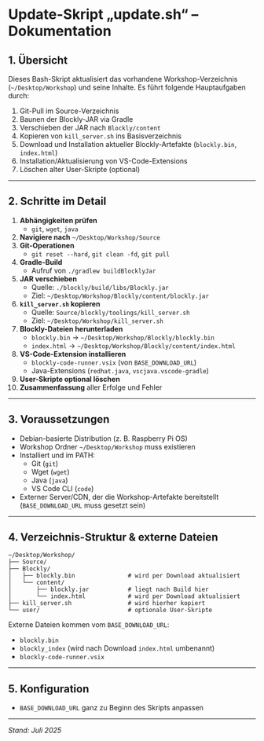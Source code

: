 # Update-Skript „update.sh“ – Dokumentation

## 1. Übersicht  
Dieses Bash-Skript aktualisiert das vorhandene Workshop-Verzeichnis (`~/Desktop/Workshop`) und seine Inhalte. Es führt folgende Hauptaufgaben durch:  
1. Git-Pull im Source-Verzeichnis  
2. Baunen der Blockly-JAR via Gradle  
3. Verschieben der JAR nach `Blockly/content`  
4. Kopieren von `kill_server.sh` ins Basisverzeichnis  
5. Download und Installation aktueller Blockly-Artefakte (`blockly.bin`, `index.html`)  
6. Installation/Aktualisierung von VS-Code-Extensions  
7. Löschen alter User-Skripte (optional)

---

## 2. Schritte im Detail  
1. **Abhängigkeiten prüfen**  
   - `git`, `wget`, `java`  
2. **Navigiere nach** `~/Desktop/Workshop/Source`  
3. **Git-Operationen**  
   - `git reset --hard`, `git clean -fd`, `git pull`  
4. **Gradle-Build**  
   - Aufruf von `./gradlew buildBlocklyJar`  
5. **JAR verschieben**  
   - Quelle: `./blockly/build/libs/Blockly.jar`  
   - Ziel: `~/Desktop/Workshop/Blockly/content/blockly.jar`  
6. **`kill_server.sh` kopieren**  
   - Quelle: `Source/blockly/toolings/kill_server.sh`  
   - Ziel: `~/Desktop/Workshop/kill_server.sh`  
7. **Blockly-Dateien herunterladen**  
   - `blockly.bin` → `~/Desktop/Workshop/Blockly/blockly.bin`  
   - `index.html` → `~/Desktop/Workshop/Blockly/content/index.html`  
8. **VS-Code-Extension installieren**  
   - `blockly-code-runner.vsix` (von `BASE_DOWNLOAD_URL`)  
   - Java-Extensions (`redhat.java`, `vscjava.vscode-gradle`)  
9. **User-Skripte optional löschen**  
10. **Zusammenfassung** aller Erfolge und Fehler  

---

## 3. Voraussetzungen  
- Debian-basierte Distribution (z. B. Raspberry Pi OS)  
- Workshop Ordner `~/Desktop/Workshop` muss existieren
- Installiert und im PATH:  
  - Git (`git`)  
  - Wget (`wget`)  
  - Java (`java`)  
  - VS Code CLI (`code`)  
- Externer Server/CDN, der die Workshop-Artefakte bereitstellt (`BASE_DOWNLOAD_URL` muss gesetzt sein)

---

## 4. Verzeichnis-Struktur & externe Dateien  
```
~/Desktop/Workshop/
├── Source/
├── Blockly/
│   ├── blockly.bin               # wird per Download aktualisiert
│   └── content/
│       ├── blockly.jar           # liegt nach Build hier
│       └── index.html            # wird per Download aktualisiert
├── kill_server.sh                # wird hierher kopiert
└── user/                         # optionale User-Skripte
```

Externe Dateien kommen vom `BASE_DOWNLOAD_URL`:  
- `blockly.bin`  
- `blockly_index` (wird nach Download `index.html` umbenannt)  
- `blockly-code-runner.vsix`  

---

## 5. Konfiguration  
- `BASE_DOWNLOAD_URL` ganz zu Beginn des Skripts anpassen  

---

*Stand: Juli 2025*
